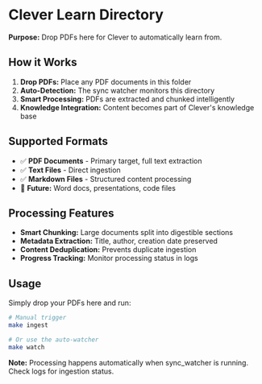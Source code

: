 # Clever Learn Directory

<!--
Why: Provides automatic knowledge ingestion for Clever's learning system
Where: Monitored by sync watchers for automatic PDF and document processing
How: Files dropped here trigger automatic extraction, chunking, and database ingestion

Connects to:
    - sync_watcher.py: Monitors this directory for new files to process
    - pdf_ingestor.py: Processes PDF files dropped in this directory
    - file_ingestor.py: Handles text and markdown file ingestion
    - database.py: Stores extracted content in Clever's knowledge base
    - config.py: Directory path configuration for sync operations
-->

**Purpose:** Drop PDFs here for Clever to automatically learn from.

## How it Works

1. **Drop PDFs:** Place any PDF documents in this folder
2. **Auto-Detection:** The sync watcher monitors this directory
3. **Smart Processing:** PDFs are extracted and chunked intelligently
4. **Knowledge Integration:** Content becomes part of Clever's knowledge base

## Supported Formats

- ✅ **PDF Documents** - Primary target, full text extraction
- ✅ **Text Files** - Direct ingestion
- ✅ **Markdown Files** - Structured content processing
- 🔄 **Future:** Word docs, presentations, code files

## Processing Features

- **Smart Chunking:** Large documents split into digestible sections
- **Metadata Extraction:** Title, author, creation date preserved
- **Content Deduplication:** Prevents duplicate ingestion
- **Progress Tracking:** Monitor processing status in logs

## Usage

Simply drop your PDFs here and run:

```bash
# Manual trigger
make ingest

# Or use the auto-watcher
make watch
```

**Note:** Processing happens automatically when sync_watcher is running. Check logs for ingestion status.
